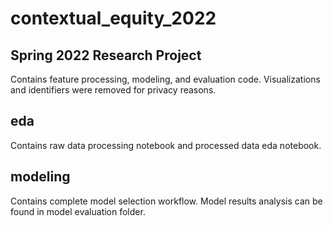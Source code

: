 # contextual_equity_2022

## Spring 2022 Research Project

Contains feature processing, modeling, and evaluation code.  Visualizations and identifiers were removed for privacy reasons.

## eda

Contains raw data processing notebook and processed data eda notebook.

## modeling

Contains complete model selection workflow. Model results analysis can be found in model evaluation folder.
